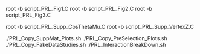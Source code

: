 root -b script_PRL_Fig1.C
root -b script_PRL_Fig2.C
root -b script_PRL_Fig3.C

root -b script_PRL_Supp_CosThetaMu.C
root -b script_PRL_Supp_VertexZ.C


./PRL_Copy_SuppMat_Plots.sh
./PRL_Copy_PreSelection_Plots.sh
./PRL_Copy_FakeDataStudies.sh
./PRL_InteractionBreakDown.sh
